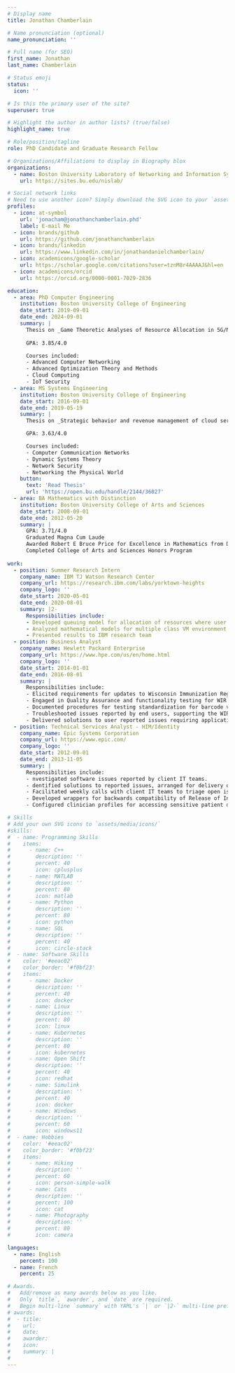 ```yaml
---
# Display name
title: Jonathan Chamberlain

# Name pronunciation (optional)
name_pronunciation: ''

# Full name (for SEO)
first_name: Jonathan
last_name: Chamberlain

# Status emoji
status:
  icon: ''

# Is this the primary user of the site?
superuser: true

# Highlight the author in author lists? (true/false)
highlight_name: true

# Role/position/tagline
role: PhD Candidate and Graduate Research Fellow

# Organizations/Affiliations to display in Biography blox
organizations:
  - name: Boston University Laboratory of Networking and Information Systems
    url: https://sites.bu.edu/nislab/

# Social network links
# Need to use another icon? Simply download the SVG icon to your `assets/media/icons/` folder.
profiles:
  - icon: at-symbol
    url: 'jonacham@jonathanchamberlain.phd'
    label: E-mail Me
  - icon: brands/github
    url: https://github.com/jonathanchamberlain
  - icon: brands/linkedin
    url: https://www.linkedin.com/in/jonathandanielchamberlain/
  - icon: academicons/google-scholar
    url: https://scholar.google.com/citations?user=tznM8r4AAAAJ&hl=en
  - icon: academicons/orcid
    url: https://orcid.org/0000-0001-7029-2836

education:
  - area: PhD Computer Engineering
    institution: Boston University College of Engineering
    date_start: 2019-09-01
    date_end: 2024-09-01
    summary: |
      Thesis on _Game Theoretic Analyses of Resource Allocation in 5G/NextG Radio Access Networks_. Supervised by [Prof David Starobinski](https://people.bu.edu/staro/). Presented papers at 2 IEEE conferences with additional contributions published in 2 Operations Research Letters papers.
      
      GPA: 3.85/4.0

      Courses included:
      - Advanced Computer Networking
      - Advanced Optimization Theory and Methods
      - Cloud Computing
      - IoT Security
  - area: MS Systems Engineering
    institution: Boston University College of Engineering
    date_start: 2016-09-01
    date_end: 2019-05-19
    summary: |
      Thesis on _Strategic behavior and revenue management of cloud services with reservation-based preemption of customer instances_. Supervised by Prof. Starobinski. Contributions extended in subsequent European Journal of Operations Research article.

      GPA: 3.63/4.0

      Courses included:
      - Computer Communication Networks
      - Dynamic Systems Theory
      - Network Security
      - Networking the Physical World
    button:
      text: 'Read Thesis'
      url: 'https://open.bu.edu/handle/2144/36027'
  - area: BA Mathematics with Distinction
    institution: Boston University College of Arts and Sciences
    date_start: 2008-09-01
    date_end: 2012-05-20
    summary: |
      GPA: 3.71/4.0
      Graduated Magna Cum Laude
      Awarded Robert E Bruce Price for Excellence in Mathematics from Department of Mathematics
      Completed College of Arts and Sciences Honors Program 
     
work:
  - position: Summer Research Intern
    company_name: IBM TJ Watson Research Center 
    company_url: https://research.ibm.com/labs/yorktown-heights
    company_logo: ''
    date_start: 2020-05-01
    date_end: 2020-08-01
    summary: |2-
      Responsibilities include:
      - Developed queuing model for allocation of resources where user agents choose from multiple Virtual Machine (VM) types.
      - Analyzed mathematical models for multiple class VM environment where customers prioritize fastest time to completion.
      - Presented results to IBM research team
  - position: Business Analyst 
    company_name: Hewlett Packard Enterprise
    company_url: https://www.hpe.com/us/en/home.html
    company_logo: ''
    date_start: 2014-01-01
    date_end: 2016-08-01
    summary: |
      Responsibilities include:
      - Elicited requirements for updates to Wisconsin Immunization Registry (WIR) web application.
      - Engaged in Quality Assurance and functionality testing for WIR application updates.
      - Documented procedures for testing standardization for barcode vaccine entry and data exchange mass import workflows.
      - Troubleshooted issues reported by end users, supporting the WIR Help Desk as Level 2 support.
      - Delivered solutions to user reported issues requiring application updates.
  - position: Technical Services Analyst - HIM/Identity
    company_name: Epic Systems Corporation
    company_url: https://www.epic.com/
    company_logo: ''
    date_start: 2012-09-01
    date_end: 2013-11-05
    summary: |
      Responsibilities include:
      - nvestigated software issues reported by client IT teams.
      - dentified solutions to reported issues, arranged for delivery of resolutions requiring software updates.
      - Facilitated weekly calls with client IT teams to triage open issues list and keep clients informed of open issues investigation.
      - Developed wrappers for backwards compatibility of Release of Information module print groups in future software releases.
      - Configured clinician profiles for accessing sensitive patient data to ensure proper access and auditing.

# Skills
# Add your own SVG icons to `assets/media/icons/`
#skills:
#  - name: Programming Skills
#    items:
#      - name: C++
#        description: ''
#        percent: 40
#        icon: cplusplus
#      - name: MATLAB
#        description: ''
#        percent: 80
#        icon: matlab
#      - name: Python
#        description: ''
#        percent: 80
#        icon: python
#      - name: SQL
#        description: ''
#        percent: 40
#        icon: circle-stack
#  - name: Software Skills
#    color: '#eeac02'
#    color_border: '#f0bf23'
#    items:
#      - name: Docker
#        description: ''
#        percent: 40
#        icon: docker
#      - name: Linux
#        description: ''
#        percent: 80
#        icon: linux
#      - name: Kubernetes
#        description: ''
#        percent: 80
#        icon: kubernetes
#      - name: Open Shift
#        description: ''
#        percent: 40
#        icon: redhat
#      - name: Simulink
#        description: ''
#        percent: 40
#        icon: docker
#      - name: Windows
#        description: ''
#        percent: 60
#        icon: windows11
#  - name: Hobbies
#    color: '#eeac02'
#    color_border: '#f0bf23'
#    items:
#      - name: Hiking
#        description: ''
#        percent: 60
#        icon: person-simple-walk
#      - name: Cats
#        description: ''
#        percent: 100
#        icon: cat
#      - name: Photography
#        description: ''
#        percent: 80
#        icon: camera

languages:
  - name: English
    percent: 100
  - name: French
    percent: 25

# Awards.
#   Add/remove as many awards below as you like.
#   Only `title`, `awarder`, and `date` are required.
#   Begin multi-line `summary` with YAML's `|` or `|2-` multi-line prefix and indent 2 spaces below.
# awards:
#  - title: 
#    url: 
#    date: 
#    awarder: 
#    icon: 
#    summary: |
#      
---
```


